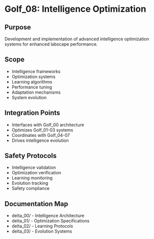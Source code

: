 # Golf_08: Intelligence Optimization

## Purpose

Development and implementation of advanced intelligence optimization systems for enhanced labscape performance.

## Scope

- Intelligence frameworks
- Optimization systems
- Learning algorithms
- Performance tuning
- Adaptation mechanisms
- System evolution

## Integration Points

- Interfaces with Golf_00 architecture
- Optimizes Golf_01-03 systems
- Coordinates with Golf_04-07
- Drives intelligence evolution

## Safety Protocols

- Intelligence validation
- Optimization verification
- Learning monitoring
- Evolution tracking
- Safety compliance

## Documentation Map

- delta_00/ - Intelligence Architecture
- delta_01/ - Optimization Specifications
- delta_02/ - Learning Protocols
- delta_03/ - Evolution Systems